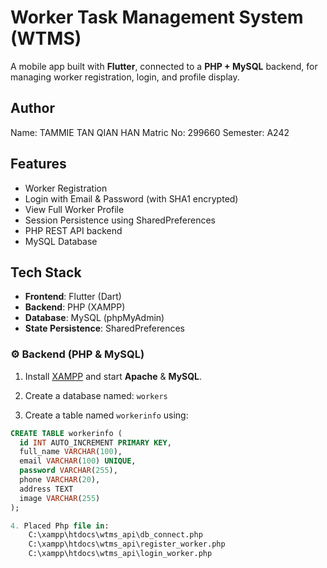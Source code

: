 # Worker Task Management System (WTMS)

A mobile app built with **Flutter**, connected to a **PHP + MySQL** backend, for managing worker registration, login, and profile display.

## Author

Name: TAMMIE TAN QIAN HAN
Matric No: 299660
Semester: A242

## Features

- Worker Registration
- Login with Email & Password (with SHA1 encrypted)
- View Full Worker Profile
- Session Persistence using SharedPreferences
- PHP REST API backend
- MySQL Database

## Tech Stack

- **Frontend**: Flutter (Dart)
- **Backend**: PHP (XAMPP)
- **Database**: MySQL (phpMyAdmin)
- **State Persistence**: SharedPreferences

### ⚙️ Backend (PHP & MySQL)

1. Install [XAMPP](https://www.apachefriends.org/index.html) and start **Apache** & **MySQL**.

2. Create a database named: `workers` 

3. Create a table named `workerinfo` using:
```sql
CREATE TABLE workerinfo (
  id INT AUTO_INCREMENT PRIMARY KEY,
  full_name VARCHAR(100),
  email VARCHAR(100) UNIQUE,
  password VARCHAR(255),
  phone VARCHAR(20),
  address TEXT
  image VARCHAR(255)
);

4. Placed Php file in: 
    C:\xampp\htdocs\wtms_api\db_connect.php
    C:\xampp\htdocs\wtms_api\register_worker.php
    C:\xampp\htdocs\wtms_api\login_worker.php
